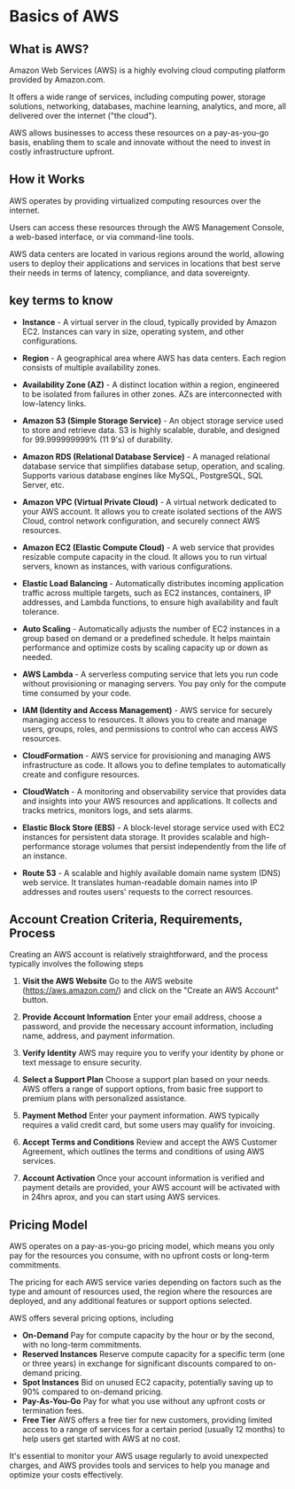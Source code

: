 # Basics of AWS

## What is AWS?

Amazon Web Services (AWS) is a highly evolving cloud computing platform provided by Amazon.com. 

It offers a wide range of services, including computing power, storage solutions, networking, databases, machine learning, analytics, and more, all delivered over the internet ("the cloud").

AWS allows businesses to access these resources on a pay-as-you-go basis, enabling them to scale and innovate without the need to invest in costly infrastructure upfront.

## How it Works

AWS operates by providing virtualized computing resources over the internet. 

Users can access these resources through the AWS Management Console, a web-based interface, or via command-line tools. 

AWS data centers are located in various regions around the world, allowing users to deploy their applications and services in locations that best serve their needs in terms of latency, compliance, and data sovereignty.

## key terms to know

- **Instance** - A virtual server in the cloud, typically provided by Amazon EC2. Instances can vary in size, operating system, and other configurations.

- **Region** - A geographical area where AWS has data centers. Each region consists of multiple availability zones.

- **Availability Zone (AZ)** - A distinct location within a region, engineered to be isolated from failures in other zones. AZs are interconnected with low-latency links.

- **Amazon S3 (Simple Storage Service)** - An object storage service used to store and retrieve data. S3 is highly scalable, durable, and designed for 99.999999999% (11 9's) of durability.

- **Amazon RDS (Relational Database Service)** -  A managed relational database service that simplifies database setup, operation, and scaling. Supports various database engines like MySQL, PostgreSQL, SQL Server, etc.

- **Amazon VPC (Virtual Private Cloud)** - A virtual network dedicated to your AWS account. It allows you to create isolated sections of the AWS Cloud, control network configuration, and securely connect AWS resources.

- **Amazon EC2 (Elastic Compute Cloud)** - A web service that provides resizable compute capacity in the cloud. It allows you to run virtual servers, known as instances, with various configurations.

- **Elastic Load Balancing** - Automatically distributes incoming application traffic across multiple targets, such as EC2 instances, containers, IP addresses, and Lambda functions, to ensure high availability and fault tolerance.

- **Auto Scaling** - Automatically adjusts the number of EC2 instances in a group based on demand or a predefined schedule. It helps maintain performance and optimize costs by scaling capacity up or down as needed.

- **AWS Lambda** - A serverless computing service that lets you run code without provisioning or managing servers. You pay only for the compute time consumed by your code.

- **IAM (Identity and Access Management)** - AWS service for securely managing access to resources. It allows you to create and manage users, groups, roles, and permissions to control who can access AWS resources.

- **CloudFormation** - AWS service for provisioning and managing AWS infrastructure as code. It allows you to define templates to automatically create and configure resources.

- **CloudWatch** - A monitoring and observability service that provides data and insights into your AWS resources and applications. It collects and tracks metrics, monitors logs, and sets alarms.

- **Elastic Block Store (EBS)** - A block-level storage service used with EC2 instances for persistent data storage. It provides scalable and high-performance storage volumes that persist independently from the life of an instance.

- **Route 53** - A scalable and highly available domain name system (DNS) web service. It translates human-readable domain names into IP addresses and routes users' requests to the correct resources.

## Account Creation Criteria, Requirements, Process

Creating an AWS account is relatively straightforward, and the process typically involves the following steps

1. **Visit the AWS Website** Go to the AWS website (https://aws.amazon.com/) and click on the "Create an AWS Account" button.

2. **Provide Account Information** Enter your email address, choose a password, and provide the necessary account information, including name, address, and payment information.

3. **Verify Identity** AWS may require you to verify your identity by phone or text message to ensure security.

4. **Select a Support Plan** Choose a support plan based on your needs. AWS offers a range of support options, from basic free support to premium plans with personalized assistance.

5. **Payment Method** Enter your payment information. AWS typically requires a valid credit card, but some users may qualify for invoicing.

6. **Accept Terms and Conditions** Review and accept the AWS Customer Agreement, which outlines the terms and conditions of using AWS services.

7. **Account Activation** Once your account information is verified and payment details are provided, your AWS account will be activated with in 24hrs aprox, and you can start using AWS services.

## Pricing Model

AWS operates on a pay-as-you-go pricing model, which means you only pay for the resources you consume, with no upfront costs or long-term commitments. 

The pricing for each AWS service varies depending on factors such as the type and amount of resources used, the region where the resources are deployed, and any additional features or support options selected.

AWS offers several pricing options, including

- **On-Demand** Pay for compute capacity by the hour or by the second, with no long-term commitments.
- **Reserved Instances** Reserve compute capacity for a specific term (one or three years) in exchange for significant discounts compared to on-demand pricing.
- **Spot Instances** Bid on unused EC2 capacity, potentially saving up to 90% compared to on-demand pricing.
- **Pay-As-You-Go** Pay for what you use without any upfront costs or termination fees.
- **Free Tier** AWS offers a free tier for new customers, providing limited access to a range of services for a certain period (usually 12 months) to help users get started with AWS at no cost.

It's essential to monitor your AWS usage regularly to avoid unexpected charges, and AWS provides tools and services to help you manage and optimize your costs effectively.